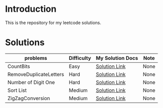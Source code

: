 # Introduction
This is the repository for my leetcode solutions.


# Solutions
| problems     | Difficulty | My Solution Docs | Note |
| --------|---------|-------|-------|
| CountBits  | Easy   | [Solution Link](https://github.com/maxuepo/leetcode/blob/master/docs/count_bits.md)   | None |
| RemoveDuplicateLetters  | Hard   | [Solution Link](https://github.com/maxuepo/leetcode/blob/master/docs/remove_duplicate_letters.md)   | None |
| Number of Digit One  | Hard   | [Solution Link](https://github.com/maxuepo/leetcode/blob/master/docs/number_of_digit_one.md)   | None |
| Sort List  | Medium   | [Solution Link](https://github.com/maxuepo/leetcode/blob/master/docs/sort_list.md)   | None |
| ZigZagConversion | Medium   | [Solution Link](https://github.com/maxuepo/leetcode/blob/master/docs/zigzag_conversion.md)   | None |
